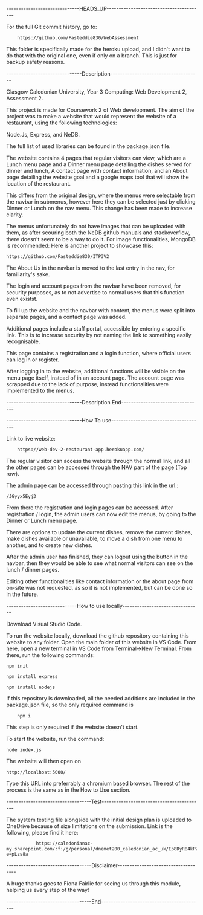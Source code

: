 ------------------------------HEADS_UP----------------------------------------

For the full Git commit history, go to:

        https://github.com/Fasteddie830/WebAssessment
        
This folder is specifically made for the heroku upload, and I didn't want to do that with the original one, even if only on a branch.
This is just for backup safety reasons. 


-------------------------------Description-------------------------------------

Glasgow Caledonian University, Year 3 Computing: Web Development 2, Assessment 2.

This project is made for Coursework 2 of Web development. The aim of the project was to make a website that would represent the website of a restaurant, using the following technologies:

Node.Js, Express, and NeDB. 

The full list of used libraries can be found in the package.json file. 

The website contains 4 pages that regular visitors can view, which are a Lunch menu page and a Dinner menu page detailing the dishes served for dinner and lunch, A contact page with contact information, and an About page detailing the website goal and a google maps tool that will show the location of the restaurant.

This differs from the original design, where the menus were selectable from the navbar in submenus, however here they can be selected just by clicking Dinner or Lunch on the nav menu. This change has been made to increase clarity. 

The menus unfortunately do not have images that can be uploaded with them, as after scouring both the NeDB github manuals and stackoverflow, there doesn't seem to be a way to do it. For image functionalities, MongoDB is recommended:
Here is another project to showcase this:

    https://github.com/Fasteddie830/ITP3V2

The About Us in the navbar is moved to the last entry in the nav, for familiarity's sake. 

The login and account pages from the navbar have been removed, for security purposes, as to not advertise to normal users that this function even existst. 

To fill up the website and the navbar with content, the menus were split into separate pages, and a contact page was added.

Additional pages include a staff portal, accessible by entering a specific link. This is to increase security by not naming the link to something easily recognisable.

This page contains a registration and a login function, where official users can log in or register.

After logging in to the website, additional functions will be visible on the menu page itself, instead of in an account page. The account page was scrapped due to the lack of purpose, instead functionalities were implemented to the menus. 

-------------------------------Description End---------------------------------

-------------------------------How To use--------------------------------------

Link to live website:

        https://web-dev-2-restaurant-app.herokuapp.com/

The regular visitor can access the website through the normal link, and all the other pages can be accessed through the NAV part of the page (Top row).

The admin page can be accessed through pasting this link in the url.:

    /JGyyx5Eyj3 

 From there the registration and login pages can be accessed. After registration / login, the admin users can now edit the menus, by going to the Dinner or Lunch menu page. 

There are options to update the current dishes, 
remove the current dishes, 
make dishes available or unavailable, 
to move a dish from one menu to another, 
and to create new dishes. 

After the admin user has finished, they can logout using the button in the navbar, then they would be able to see what normal visitors can see on the lunch / dinner pages. 

Editing other functionalities like contact information or the about page from on-site was not requested, as so it is not implemented, but can be done so in the future. 

-----------------------------How to use locally--------------------------------

Download Visual Studio Code.

To run the website locally, download the github repository containing this website to any folder. Open the main folder of this website in VS Code. From here, open a new terminal in VS Code from Terminal->New Terminal. From there, run the following commands:

    npm init

    npm install express

    npm install nodejs

If this repository is downloaded, all the needed additions are included in the package.json file, so the only required command is

        npm i

This step is only required if the website doesn't start.

To start the website, run the command:

    node index.js

The website will then open on 

    http://localhost:5000/

Type this URL into preferrably a chromium based browser. The rest of the process is the same as in the How to Use section.

-----------------------------------Test------------------------------------------

The system testing file alongside with the initial design plan is uploaded to OneDrive because of size limitations on the submission.
Link is the following, please find it here:

               https://caledonianac-my.sharepoint.com/:f:/g/personal/dnemet200_caledonian_ac_uk/Ep8DyR84kPZKq01jDt1Knn8B12T2ghi093OA7fvh2UYW7w?e=pLzs8a

-----------------------------------Disclaimer------------------------------------

A huge thanks goes to Fiona Fairlie for seeing us through this module, helping us every step of the way!

-----------------------------------End------------------------------------------

